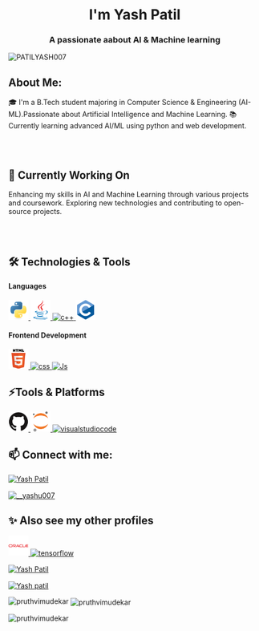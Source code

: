 <!--
**PATILYASH007/PATILYASH007** is a ✨ _special_ ✨ repository because its `README.md` (this file) appears on your GitHub profile.

Here are some ideas to get you started:

- 🔭 I’m currently working on ...
- 🌱 I’m currently learning ...
- 👯 I’m looking to collaborate on ...
- 🤔 I’m looking for help with ...
- 💬 Ask me about ...
- 📫 How to reach me: ...
- 😄 Pronouns: ...
- ⚡ Fun fact: ...
-->
<h1 align="center">I'm Yash Patil </h1>
<h3 align="center">A passionate aabout AI & Machine learning</h3>
<!--img align="right" src="https://miro.medium.com/v2/resize:fit:1400/1*VMmvImch6VU5pc2VktY1uw.gif" alt="coding " width="400"-->

<p align="left"> <img src="https://komarev.com/ghpvc/?username=PATILYASH007&label=Profile%20views&color=0e75b6&style=flat" alt="PATILYASH007" /> </p>



<h2 align="left">About Me:</h2>
<p align="left">
🎓 I'm a B.Tech student majoring in Computer Science & Engineering (AI-ML).Passionate about Artificial Intelligence and Machine Learning.  
📚 Currently learning advanced AI/ML using python and web development.</p>
<br>
<br>
  
<h2 align="left">🔭 Currently Working On </h2>
<p align="left">
Enhancing my skills in AI and Machine Learning through various projects and coursework.
Exploring new technologies and contributing to open-source projects.
</p>
<br>
<br>
<!--------------------------------------------------------------------------------------------------------------------------------------------------------------------------------------->
<h2 align="left">🛠️ Technologies & Tools</h2>
<h4 align="left"> Languages</h4>
<p align="left">
  <a href="https://www.python.org" target="_blank" rel="noreferrer"> 
  <img src="https://raw.githubusercontent.com/devicons/devicon/master/icons/python/python-original.svg" alt="python" width="40" height="40"/> </a>

  <a href="https://www.java.com" target="_blank" rel="noreferrer">
  <img src="https://raw.githubusercontent.com/devicons/devicon/master/icons/java/java-original.svg" alt="java" width="40" height="40"/> </a> 
  
  <a href="https://www.w3schools.com/c++/" target="_blank" rel="noreferrer">
  <img src="https://raw.githubusercontent.com/devicons/devicon/master/icons/c++/c++-original-wordmark.svg" alt="c++" width="40" height="40"/> </a>
  
  <a href="https://www.cprogramming.com/" target="_blank" rel="noreferrer"> 
  <img src="https://raw.githubusercontent.com/devicons/devicon/master/icons/c/c-original.svg" alt="c" width="40" height="40"/> </a>

  <h4 align="left"> Frontend Development</h4>
  <p align="left">
  <a href="https://www.w3.org/html/" target="_blank" rel="noreferrer">
  <img src="https://raw.githubusercontent.com/devicons/devicon/master/icons/html5/html5-original-wordmark.svg" alt="html5" width="40" height="40"/> </a> 
  
  <a href="https://www.w3schools.com/css/" target="_blank" rel="noreferrer">
  <img src="https://raw.githubusercontent.com/devicons/devicon/master/icons/css/css-original-wordmark.svg" alt="css" width="40" height="40"/> </a>
  
  <a href="https://www.w3schools.com/Javascript/" target="_blank" rel="noreferrer">
  <img src="https://raw.githubusercontent.com/devicons/devicon/master/icons/Javascript/Javascript-original-wordmark.svg" alt="Js" width="40" height="40"/> </a>
</p>
  <!--a href="https://www.linux.org/" target="_blank" rel="noreferrer"> 
  <!--img src="https://raw.githubusercontent.com/devicons/devicon/master/icons/linux/linux-original.svg" alt="linux" width="40" height="40"/> </a-->
<!--------------------------------------------------------------------------------------------------------------------------------------------------------------------------------------->
  <h2 align="left">⚡Tools & Platforms</h2>
  <p align="left">
  <a href="https://www.github.com/" target="_blank" rel="noreferrer"> 
  <img src="https://raw.githubusercontent.com/devicons/devicon/master/icons/github/github-original.svg" alt="github" width="40" height="40"/> </a>
  
  <a href="https://www.jupyter.org/" target="_blank" rel="noreferrer"> 
  <img src="https://raw.githubusercontent.com/devicons/devicon/master/icons/jupyter/jupyter-original.svg" alt="jupyter notebook" width="40" height="40"/> </a>

  <a href="https://code.visualstudio.com/" target="_blank" rel="noreferrer"> 
  <img src="https://raw.githubusercontent.com/devicons/devicon/master/icons/code.visualstudio/code.visualstudio-original.svg" alt="visualstudiocode" width="40" height="40"/> </a>
  </p>

<!--------------------------------------------------------------------------------------------------------------------------------------------------------------------------------------->

<h2 align="left"> 📫 Connect with me:</h2>
<p align="left">
<a href="https://www.linkedin.com/in/yash-patil-22uai100" target="blank"><img align="center" src="https://raw.githubusercontent.com/rahuldkjain/github-profile-readme-generator/master/src/images/icons/Social/linked-in-alt.svg" alt="Yash Patil" height="30" width="40" /></a>
  
<a href="https://www.instagram.com/__yashu007" target="blank"><img align="center" src="https://raw.githubusercontent.com/rahuldkjain/github-profile-readme-generator/master/src/images/icons/Social/instagram.svg" alt="__yashu007" height="30" width="40" /></a>
</p>
<!--------------------------------------------------------------------------------------------------------------------------------------------------------------------------------------->
<h2 align="left"> ✨ Also see my other profiles </h2>
<p align="left">
  <a href="https://www.oracle.com/" target="_blank" rel="noreferrer"> 
  <img src="https://raw.githubusercontent.com/devicons/devicon/master/icons/oracle/oracle-original.svg" alt="oracle" width="40" height="40"/> </a> 
 
  <a href="https://www.tensorflow.org" target="_blank" rel="noreferrer">
  <img src="https://www.vectorlogo.zone/logos/tensorflow/tensorflow-icon.svg" alt="tensorflow" width="40" height="40"/> </a>

  <a href="https://www.hackerrank.com/profile/mh09yashpatil" target="blank"><img align="center" src="https://raw.githubusercontent.com/rahuldkjain/github-profile-readme-                     generator/master/src/images/icons/Social/hackerrank.svg" alt="Yash Patil" height="30" width="40" /></a>

  <a href="https://leetcode.com/u/iam_yashPatil/" target="blank">
  <img align="center" src="https://raw.githubusercontent.com/rahuldkjain/github-profile-readme-generator/master/src/images/icons/Social/leet-code.svg" alt="Yash patil" height="30"           width="40" /></a>
</p>
<!--------------------------------------------------------------------------------------------------------------------------------------------------------------------------------------->
<!--a href="https://www.codechef.com/users/yash patil" target="blank"><img align="center" src="https://cdn.jsdelivr.net/npm/simple-icons@3.1.0/icons/codechef.svg" alt="yash patil" height="30" width="40" /></a-->














<p><img align="left" src="https://github-readme-stats.vercel.app/api/top-langs?username=pruthvimudekar&show_icons=true&locale=en&layout=compact" alt="pruthvimudekar" /></p>

<p>&nbsp;<img align="center" src="https://github-readme-stats.vercel.app/api?username=pruthvimudekar&show_icons=true&locale=en" alt="pruthvimudekar" /></p>

<p><img align="center" src="https://github-readme-streak-stats.herokuapp.com/?user=pruthvimudekar&" alt="pruthvimudekar" /></p>
